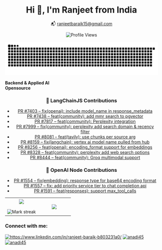 <h1 align="center">Hi 👋, I'm Ranjeet from India</h1>
<p align = "center">
    📬 <a href="mailto:ranjeetbaraik15@gmail.com">ranjeetbaraik15@gmail.com</a>
</p>
<p align = "center">
	<img src = "https://komarev.com/ghpvc/?username=anadi45&style=plastic&color=blueviolet" alt = "Profile Views"/>
</p>
<p align = "center">
	<img src = "https://github.com/7oSkaaa/7oSkaaa/blob/output/github-contribution-grid-snake.svg?" alt = "Snake Game"/>
</p

<div align="center">
    <strong>Backend & Applied AI</strong>
    <br/>
    <strong>Opensource</strong>
</div>

<div align="center">

### 🔗 LangChainJS Contributions

- [PR #7403 – fix(openai): include model_name in response_metadata](https://github.com/langchain-ai/langchainjs/pull/7403)
- [PR #7438 – feat(community): add mmr search to pgvector](https://github.com/langchain-ai/langchainjs/pull/7438)
- [PR #7817 – feat(community): Perplexity integration](https://github.com/langchain-ai/langchainjs/pull/7817)
- [PR #7999 – fix(community): perplexity add search domain & recency filter](https://github.com/langchain-ai/langchainjs/pull/7999)
- [PR #8081 – feat(tavily): use chunks per source arg](https://github.com/langchain-ai/langchainjs/pull/8081)
- [PR #8159 – fix(langchain): vertex ai model name pulled from hub](https://github.com/langchain-ai/langchainjs/pull/8159)
- [PR #8256 – feat(openai): encoding_format support for embeddings](https://github.com/langchain-ai/langchainjs/pull/8256)
- [PR #8328 – feat(community): perplexity add web search options](https://github.com/langchain-ai/langchainjs/pull/8328)
- [PR #8444 – feat(community): Groq multimodal support](https://github.com/langchain-ai/langchainjs/pull/8444)

### 🤖 OpenAI Node Contributions

- [PR #1554 – fix(embedding): response type for base64 encoding format](https://github.com/openai/openai-node/pull/1554)
- [PR #1557 – fix: add priority service tier to chat completion api](https://github.com/openai/openai-node/pull/1557)
- [PR #1591 – feat(responses): support max_tool_calls](https://github.com/openai/openai-node/pull/1591)

</div>


<!--- stats (start) -->
<p align="center">
  <!--- stats (start) -->
<table align="center">
<tr border="none">
<td width="50%" align="center">
  
  <img  align="center"  src="https://github-readme-stats.vercel.app/api?username=anadi45&theme=dark&show_icons=true&count_private=true" />
  <br></br>
  <img  title="🔥 Get streak stats for your profile at git.io/streak-stats" alt="Mark streak" src="https://github-readme-streak-stats.herokuapp.com/?user=anadi45&theme=dark&hide_border=false" /> 
</td>

<td width="50%" align="center">

  <img  align="center"  src="https://github-readme-stats.anuraghazra1.vercel.app/api/top-langs/?username=anadi45&theme=dark&hide_border=false&no-bg=true&no-frame=true&langs_count=10"/>
  
  </td>
</tr>
</table>
<!--- stats (end) -->

<h3 align="left">Connect with me:</h3>
<p align="left">

<a href="https://www.linkedin.com/in/ranjeet-baraik-b803231a0/" target="blank"><img align="center" src="https://raw.githubusercontent.com/rahuldkjain/github-profile-readme-generator/master/src/images/icons/Social/linked-in-alt.svg" alt="https://www.linkedin.com/in/ranjeet-baraik-b803231a0/" height="30" width="40" /></a>
<a href="https://stackoverflow.com/users/16178288/anadi45" target="blank"><img align="center" src="https://raw.githubusercontent.com/rahuldkjain/github-profile-readme-generator/master/src/images/icons/Social/stack-overflow.svg" alt="anadi45" height="30" width="40" /></a>
<a href="https://www.leetcode.com/anadi45" target="blank"><img align="center" src="https://raw.githubusercontent.com/rahuldkjain/github-profile-readme-generator/master/src/images/icons/Social/leet-code.svg" alt="anadi45" height="30" width="40" /></a>

</p>
